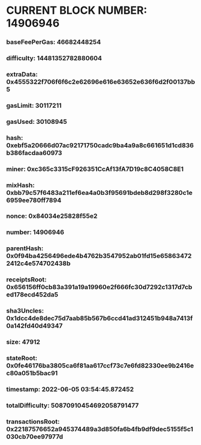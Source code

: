 # CURRENT BLOCK NUMBER: 14906946

### baseFeePerGas: 46682448254
### difficulty: 14481352782880604
### extraData: 0x4555322f706f6f6c2e62696e616e63652e636f6d2f00137bb5
### gasLimit: 30117211
### gasUsed: 30108945
### hash: 0xebf5a20666d07ac92171750cadc9ba4a9a8c661651d1cd836b386facdaa60973
### miner: 0xc365c3315cF926351CcAf13fA7D19c8C4058C8E1
### mixHash: 0xbb79c57f6483a211ef6ea4a0b3f95691bdeb8d298f3280c1e6959ee780ff7894
### nonce: 0x84034e25828f55e2
### number: 14906946
### parentHash: 0x0f94ba4256496ede4b4762b3547952ab01fd15e658634722412c4e574702438b
### receiptsRoot: 0x656156ff0cb83a391a19a19960e2f666fc30d7292c1317d7cbed178ecd452da5
### sha3Uncles: 0x1dcc4de8dec75d7aab85b567b6ccd41ad312451b948a7413f0a142fd40d49347
### size: 47912
### stateRoot: 0x0fe46176ba3805ca6f81aa617ccf73c7e6fd82330ee9b2416ec80a051b5bac91
### timestamp: 2022-06-05 03:54:45.872452
### totalDifficulty: 50870910454692058791477
### transactionsRoot: 0x22187576652a945374489a3d850fa6b4fb9df9dec5155f5c1030cb70ee97977d
